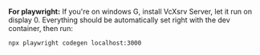 **For playwright:** 
If you're on windows G, install  VcXsrv Server, let it run on display 0.
Everything should be automatically set right with the dev container, then run: 
```bash
npx playwright codegen localhost:3000 
```